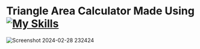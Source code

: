 # Triangle Area Calculator Made Using  [![My Skills](https://skillicons.dev/icons?i=html,css,javascript)](https://skillicons.dev)
![Screenshot 2024-02-28 232424](https://github.com/Kingsman119/Triangle-Area-Calculator/assets/154053800/c377b184-80e0-48f9-9fcc-7bf4cb322d9d)
